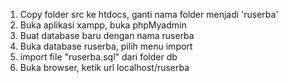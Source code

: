 1. Copy folder src ke htdocs, ganti nama folder menjadi 'ruserba'
2. Buka aplikasi xampp, buka phpMyadmin
3. Buat database baru dengan nama ruserba
4. Buka database ruserba, pilih menu import 
5. import file "ruserba.sql" dari folder db
6. Buka browser, ketik url localhost/ruserba